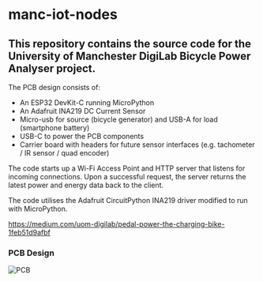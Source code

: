# manc-iot-nodes

## This repository contains the source code for the University of Manchester DigiLab Bicycle Power Analyser project.

The PCB design consists of:

+ An ESP32 DevKit-C running MicroPython
+ An Adafruit INA219 DC Current Sensor
+ Micro-usb for source (bicycle generator) and USB-A for load (smartphone battery)
+ USB-C to power the PCB components
+ Carrier board with headers for future sensor interfaces (e.g. tachometer / IR sensor / quad encoder)

The code starts up a Wi-Fi Access Point and HTTP server that listens for incoming connections. Upon a successful request, the server returns the latest power and energy data back to the client.

The code utilises the Adafruit CircuitPython INA219 driver modified to run with MicroPython.

https://medium.com/uom-digilab/pedal-power-the-charging-bike-1feb51d9afbf

### PCB Design

![PCB](https://github.com/MNahad/manc-iot-nodes/blob/master/IMG_20190613_174211.jpg "PCB and components")
